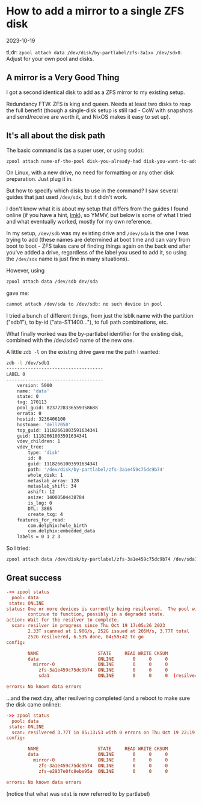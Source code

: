 # How to add a mirror to a single ZFS disk

<time id="post-date">2023-10-19</time>

<p id="post-excerpt">
tl;dr:&#x2005;<code>zpool&#x2005;attach&#x2005;data&#x2005;/dev/disk/by-partlabel/zfs-3a1xx&#x2005;/dev/sdx0</code>. Adjust for your own pool and disks.
</p>


## A mirror is a Very Good Thing

I got a second identical disk to add as a ZFS mirror to my existing setup.

Redundancy FTW. 
ZFS is king and queen. 
Needs at least two disks to reap the full benefit
(though a single-disk setup is still rad -
CoW with snapshots and send/receive are worth it,
and NixOS makes it easy to set up).

## It's all about the disk path

The basic command is (as a super user, or using sudo):

```sh
zpool attach name-of-the-pool disk-you-already-had disk-you-want-to-add
```

On Linux, with a new drive, 
no need for formatting or any other disk preparation. 
Just plug it in.

But how to specify which disks to use in the command? 
I saw several guides that just used `/dev/sdx`, but it didn't work.

I don't know what it is about my setup
that differs from the guides I found online 
(if you have a hint, [lmk](beauhilton.com/contact)),
so YMMV,
but below is some of what I tried and what eventually worked,
mostly for my own reference.

In my setup, `/dev/sdb` was my existing drive 
and `/dev/sda` is the one I was trying to add 
(these names are determined at boot time 
and can vary from boot to boot - 
ZFS takes care of finding things again on the back end 
after you've added a drive, 
regardless of the label you used to add it, 
so using the `/dev/sdx` name is just fine in many situations).

However, using
```sh
zpool attach data /dev/sdb dev/sda
```

gave me:

```sh
cannot attach /dev/sda to /dev/sdb: no such device in pool
``````

I tried a bunch of different things, from just the lsblk name with the partition ("sdb1"),
to by-id ("ata-ST1400..."), to full path combinations, etc.

What finally worked was the 
by-partlabel identifier for the existing disk, 
combined with the /dev/sdx0 name of the new one.

A little `zdb -l` on the existing drive gave me the path I wanted:

```sh
zdb -l /dev/sdb1
------------------------------------
LABEL 0
------------------------------------
    version: 5000
    name: 'data'
    state: 0
    txg: 170113
    pool_guid: 8237228336559358688
    errata: 0
    hostid: 3236406100
    hostname: 'dell7050'
    top_guid: 11182661003591634341
    guid: 11182661003591634341
    vdev_children: 1
    vdev_tree:
        type: 'disk'
        id: 0
        guid: 11182661003591634341
        path: '/dev/disk/by-partlabel/zfs-3a1e459c75dc9b74'
        whole_disk: 1
        metaslab_array: 128
        metaslab_shift: 34
        ashift: 12
        asize: 14000504438784
        is_log: 0
        DTL: 3865
        create_txg: 4
    features_for_read:
        com.delphix:hole_birth
        com.delphix:embedded_data
    labels = 0 1 2 3
```

So I tried:

```sh
zpool attach data /dev/disk/by-partlabel/zfs-3a1e459c75dc9b74 /dev/sda1
```

## Great success

```conf
->> zpool status
  pool: data
 state: ONLINE
status: One or more devices is currently being resilvered.  The pool will
        continue to function, possibly in a degraded state.
action: Wait for the resilver to complete.
  scan: resilver in progress since Thu Oct 19 17:05:26 2023
        2.33T scanned at 1.90G/s, 252G issued at 205M/s, 3.77T total
        252G resilvered, 6.53% done, 04:59:42 to go
config:

        NAME                      STATE     READ WRITE CKSUM
        data                      ONLINE       0     0     0
          mirror-0                ONLINE       0     0     0
            zfs-3a1e459c75dc9b74  ONLINE       0     0     0
            sda1                  ONLINE       0     0     0  (resilvering)

errors: No known data errors
```

...and the next day, after resilvering completed
(and a reboot to make sure the disk came online):

```conf
->> zpool status
  pool: data
 state: ONLINE
  scan: resilvered 3.77T in 05:13:53 with 0 errors on Thu Oct 19 22:19:19 2023
config:

        NAME                      STATE     READ WRITE CKSUM
        data                      ONLINE       0     0     0
          mirror-0                ONLINE       0     0     0
            zfs-3a1e459c75dc9b74  ONLINE       0     0     0
            zfs-e2937e0fc8ebe95a  ONLINE       0     0     0

errors: No known data errors
```

(notice that what was `sda1` is now referred to by partlabel)
